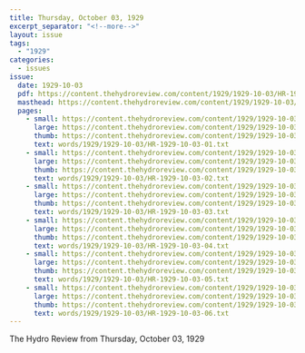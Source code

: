 ```yaml
---
title: Thursday, October 03, 1929
excerpt_separator: "<!--more-->"
layout: issue
tags:
  - "1929"
categories:
  - issues
issue:
  date: 1929-10-03
  pdf: https://content.thehydroreview.com/content/1929/1929-10-03/HR-1929-10-03.pdf
  masthead: https://content.thehydroreview.com/content/1929/1929-10-03/masthead/HR-1929-10-03.jpg
  pages:
    - small: https://content.thehydroreview.com/content/1929/1929-10-03/small/HR-1929-10-03-01.jpg
      large: https://content.thehydroreview.com/content/1929/1929-10-03/large/HR-1929-10-03-01.jpg
      thumb: https://content.thehydroreview.com/content/1929/1929-10-03/thumbnails/HR-1929-10-03-01.jpg
      text: words/1929/1929-10-03/HR-1929-10-03-01.txt
    - small: https://content.thehydroreview.com/content/1929/1929-10-03/small/HR-1929-10-03-02.jpg
      large: https://content.thehydroreview.com/content/1929/1929-10-03/large/HR-1929-10-03-02.jpg
      thumb: https://content.thehydroreview.com/content/1929/1929-10-03/thumbnails/HR-1929-10-03-02.jpg
      text: words/1929/1929-10-03/HR-1929-10-03-02.txt
    - small: https://content.thehydroreview.com/content/1929/1929-10-03/small/HR-1929-10-03-03.jpg
      large: https://content.thehydroreview.com/content/1929/1929-10-03/large/HR-1929-10-03-03.jpg
      thumb: https://content.thehydroreview.com/content/1929/1929-10-03/thumbnails/HR-1929-10-03-03.jpg
      text: words/1929/1929-10-03/HR-1929-10-03-03.txt
    - small: https://content.thehydroreview.com/content/1929/1929-10-03/small/HR-1929-10-03-04.jpg
      large: https://content.thehydroreview.com/content/1929/1929-10-03/large/HR-1929-10-03-04.jpg
      thumb: https://content.thehydroreview.com/content/1929/1929-10-03/thumbnails/HR-1929-10-03-04.jpg
      text: words/1929/1929-10-03/HR-1929-10-03-04.txt
    - small: https://content.thehydroreview.com/content/1929/1929-10-03/small/HR-1929-10-03-05.jpg
      large: https://content.thehydroreview.com/content/1929/1929-10-03/large/HR-1929-10-03-05.jpg
      thumb: https://content.thehydroreview.com/content/1929/1929-10-03/thumbnails/HR-1929-10-03-05.jpg
      text: words/1929/1929-10-03/HR-1929-10-03-05.txt
    - small: https://content.thehydroreview.com/content/1929/1929-10-03/small/HR-1929-10-03-06.jpg
      large: https://content.thehydroreview.com/content/1929/1929-10-03/large/HR-1929-10-03-06.jpg
      thumb: https://content.thehydroreview.com/content/1929/1929-10-03/thumbnails/HR-1929-10-03-06.jpg
      text: words/1929/1929-10-03/HR-1929-10-03-06.txt
---
```


The Hydro Review from Thursday, October 03, 1929

<!--more-->

